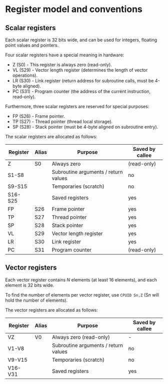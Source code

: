 # Register model and conventions

## Scalar registers

Each scalar register is 32 bits wide, and can be used for integers, floating point values and pointers.

Four scalar registers have a special meaning in hardware:
* Z (S0) - This register is always zero (read-only).
* VL (S29) - Vector length register (determines the length of vector operations).
* LR (S30) - Link register (return address for subroutine calls, must be 4-byte aligned).
* PC (S31) - Program counter (the address of the current instruction, read-only).

Furthermore, three scalar registers are reserved for special purposes:
* FP (S26) - Frame pointer.
* TP (S27) - Thread pointer (thread local storage).
* SP (S28) - Stack pointer (must be 4-byte aligned on subroutine entry).

The scalar registers are allocated as follows:

| Register | Alias | Purpose | Saved by callee |
|---|---|---|---|
| Z  | S0 | Always zero | (read-only) |
| S1-S8   | | Subroutine arguments / return values | no |
| S9-S15  | | Temporaries (scratch) | no |
| S16-S25 | | Saved registers | yes |
| FP | S26 | Frame pointer | yes |
| TP | S27 | Thread pointer | yes |
| SP | S28 | Stack pointer | yes |
| VL | S29 | Vector length register | yes |
| LR | S30 | Link register | yes |
| PC | S31 | Program counter | (read-only) |


## Vector registers

Each vector register contains *N* elements (at least 16 elements), and each element is 32 bits wide.

To find the number of elements per vector register, use `CPUID Sn,Z` (S*n* will hold the number of elements).

The vector registers are allocated as follows:

| Register | Alias | Purpose | Saved by callee |
|---|---|---|---|
| VZ | V0 | Always zero (read-only) | - |
| V1-V8 | | Subroutine arguments / return values | no |
| V9-V15 | | Temporaries (scratch) | no |
| V16-V31 | | Saved registers | yes |
